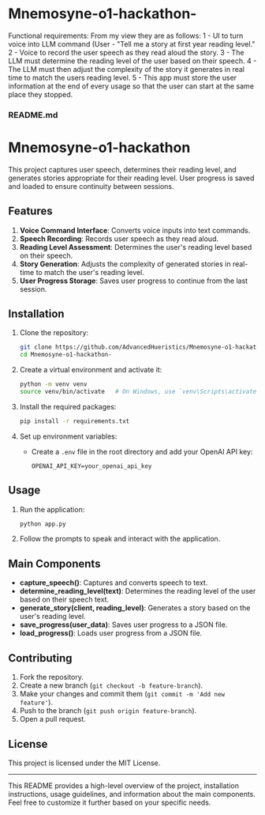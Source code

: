 # Mnemosyne-o1-hackathon-

Functional requirements: From my view they are as follows:
1 - UI to turn voice into LLM command (User - "Tell me a story at first year reading level."
2 - Voice to record the user speech as they read aloud the story.
3 - The LLM must determine the reading level of the user based on their speech.
4 - The LLM must then adjust the complexity of the story it generates in real time to match the users reading level.
5 - This app must store the user information at the end of every usage so that the user can start at the same place they stopped.

### README.md

# Mnemosyne-o1-hackathon

This project captures user speech, determines their reading level, and generates stories appropriate for their reading level. User progress is saved and loaded to ensure continuity between sessions.

## Features
1. **Voice Command Interface**: Converts voice inputs into text commands.
2. **Speech Recording**: Records user speech as they read aloud.
3. **Reading Level Assessment**: Determines the user's reading level based on their speech.
4. **Story Generation**: Adjusts the complexity of generated stories in real-time to match the user's reading level.
5. **User Progress Storage**: Saves user progress to continue from the last session.

## Installation

1. Clone the repository:
   ```sh
   git clone https://github.com/AdvancedHueristics/Mnemosyne-o1-hackathon-.git
   cd Mnemosyne-o1-hackathon-
   ```

2. Create a virtual environment and activate it:
   ```sh
   python -m venv venv
   source venv/bin/activate   # On Windows, use `venv\Scripts\activate`
   ```

3. Install the required packages:
   ```sh
   pip install -r requirements.txt
   ```

4. Set up environment variables:
   - Create a `.env` file in the root directory and add your OpenAI API key:
     ```
     OPENAI_API_KEY=your_openai_api_key
     ```

## Usage

1. Run the application:
   ```sh
   python app.py
   ```

2. Follow the prompts to speak and interact with the application.

## Main Components

- **capture_speech()**: Captures and converts speech to text.
- **determine_reading_level(text)**: Determines the reading level of the user based on their speech text.
- **generate_story(client, reading_level)**: Generates a story based on the user's reading level.
- **save_progress(user_data)**: Saves user progress to a JSON file.
- **load_progress()**: Loads user progress from a JSON file.

## Contributing

1. Fork the repository.
2. Create a new branch (`git checkout -b feature-branch`).
3. Make your changes and commit them (`git commit -m 'Add new feature'`).
4. Push to the branch (`git push origin feature-branch`).
5. Open a pull request.

## License

This project is licensed under the MIT License.

---

This README provides a high-level overview of the project, installation instructions, usage guidelines, and information about the main components. Feel free to customize it further based on your specific needs.
